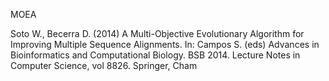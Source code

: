 
MOEA

Soto W., Becerra D. (2014) A Multi-Objective Evolutionary Algorithm for Improving Multiple Sequence Alignments. In: Campos S. (eds) Advances in Bioinformatics and Computational Biology. BSB 2014. Lecture Notes in Computer Science, vol 8826. Springer, Cham 
